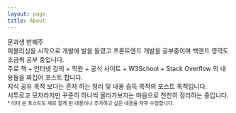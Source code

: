 ```yaml
---
layout: page
title: About
---
```


<p class="message">
	문과생 반혜주<br>
	퍼블리싱을 시작으로 개발에 발을 들였고 프론트엔드 개발을 공부중이며 백엔드 영역도 조금씩 공부 중입니다.<br>
	주로 책 + 인터넷 강의 + 학원 + 공식 사이트 + W3School + Stack Overflow 의 내용들을 짜집어 포스트 합니다.<br>
	지식 공유 목적 보다는 혼자 하는 정리 및 내용 습득 목적의 포스트 목적입니다.<br>
	서투르고 모자라지만 꾸준히 하나씩 올라가보자는 마음으로 천천히 정리하는 중입니다.<br>
	<span style="font-size: 0.7rem;">* 이미 쓴 포스트도 새로 알게 된 내용이나 추가하고 싶은 내용을 자주 수정합니다.</span>
</p>
